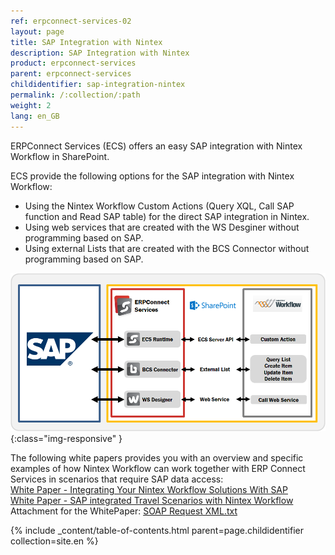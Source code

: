 ```yaml
---
ref: erpconnect-services-02
layout: page
title: SAP Integration with Nintex
description: SAP Integration with Nintex
product: erpconnect-services
parent: erpconnect-services
childidentifier: sap-integration-nintex
permalink: /:collection/:path
weight: 2
lang: en_GB
---
```


ERPConnect Services (ECS) offers an easy SAP integration with Nintex Workflow in SharePoint. 

ECS provide the following options for the SAP integration with Nintex Workflow: 

- Using the Nintex Workflow Custom Actions (Query XQL, Call SAP function and Read SAP table) for the direct SAP integration in Nintex. 
- Using web services that are created with the WS Desginer without programming based on SAP. 
- Using external Lists that are created with the BCS Connector without programming based on SAP. 

![ECS-Nintex-Integration](/img/content/ECS-Nintex-Integration.png){:class="img-responsive" }

The following white papers provides you with an overview and specific examples of how Nintex Workflow can work together with ERP Connect Services in scenarios that require SAP data access:<br>
[White Paper - Integrating Your Nintex Workflow Solutions With SAP](http://theobald-software.com/files/Product/ERPConnect-Services/Integrating-Your-Nintex-Workflow-Solutions-With-SAP.pdf)<br>
[White Paper - SAP integrated Travel Scenarios with Nintex Workflow](http://theobald-software.com/files/Product/ERPConnect-Services/Nintex-Workflow.pdf) <br>
Attachment for the WhitePaper: [SOAP Request XML.txt](http://theobald-software.com/files/Product/ERPConnect-Services/SOAP-Request-XML.txt) <br>

{% include _content/table-of-contents.html parent=page.childidentifier collection=site.en %}